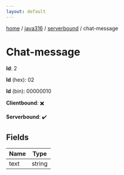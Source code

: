 ```yaml
---
layout: default
---
```


[home](/)  /  [java316](/protocol/java316)  /  [serverbound](/protocol/java316/serverbound)  /  chat-message

# Chat-message

**Id**: 2

**Id** (hex): 02

**Id** (bin): 00000010

**Clientbound**: ✖️

**Serverbound**: ✔️

## Fields

Name | Type
---|---
text | string

